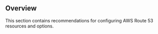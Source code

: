 ## Overview

This section contains recommendations for configuring AWS Route 53 resources and options.